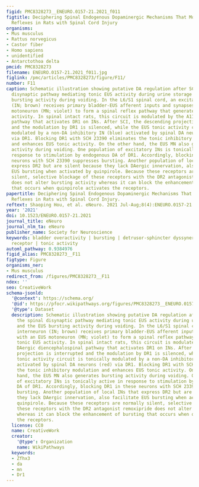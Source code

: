 ```yaml
---
figid: PMC8328273__ENEURO.0157-21.2021_f011
figtitle: Deciphering Spinal Endogenous Dopaminergic Mechanisms That Modulate Micturition
  Reflexes in Rats with Spinal Cord Injury
organisms:
- Mus musculus
- Rattus norvegicus
- Castor fiber
- Homo sapiens
- unidentified
- Antarctothoa delta
pmcid: PMC8328273
filename: ENEURO.0157-21.2021_f011.jpg
figlink: /pmc/articles/PMC8328273/figure/F11/
number: F11
caption: Schematic illustration showing putative DA regulation after SCI of the spinal
  disynaptic pathway mediating tonic EUS activity during urine storage and the EUS
  bursting activity during voiding. In the L6/S1 spinal cord, an excitatory interneuron
  (IN; brown) receives primary bladder-EUS afferent inputs and synapses with an EUS
  motoneuron (MN; violet) to form a spinal reflex pathway that generates tonic EUS
  activity. In spinal intact rats, this circuit is modulated by the A11 DAergic diencephalospinal
  pathway that activates DR1 on INs. After SCI, the descending projection is interrupted
  and the modulation by DR1 is silenced, while the EUS tonic activity circuit is tonically
  modulated by a non-DA inhibitory IN (blue) activated by spinal DA neurons (red)
  via DR1. Blocking DR1 with SCH 23390 eliminates the tonic inhibitory modulation
  and enhances EUS tonic activity. On the other hand, the EUS MN also generates bursting
  activity during voiding. One population of excitatory INs is tonically active in
  response to stimulation by endogenous DA of DR1. Accordingly, blocking DR1 in these
  neurons with SCH 23390 suppresses bursting. Another population of local INs that
  express DR2 but are silent because they lack DAergic innervation, also facilitate
  EUS bursting when activated by quinpirole. Because these receptors are normally
  silent, selective blockage of these receptors with the DR2 antagonist remoxipride
  does not alter bursting activity whereas it can block the enhancement of bursting
  that occurs when quinpirole activates the receptors.
papertitle: Deciphering Spinal Endogenous Dopaminergic Mechanisms That Modulate Micturition
  Reflexes in Rats with Spinal Cord Injury.
reftext: Shaoping Hou, et al. eNeuro. 2021 Jul-Aug;8(4):ENEURO.0157-21.2021.
year: '2021'
doi: 10.1523/ENEURO.0157-21.2021
journal_title: eNeuro
journal_nlm_ta: eNeuro
publisher_name: Society for Neuroscience
keywords: bladder overactivity | bursting | detrusor-sphincter dyssynergia | dopamine
  receptor | tonic activity
automl_pathway: 0.9384976
figid_alias: PMC8328273__F11
figtype: Figure
organisms_ner:
- Mus musculus
redirect_from: /figures/PMC8328273__F11
ndex: ''
seo: CreativeWork
schema-jsonld:
  '@context': https://schema.org/
  '@id': https://pfocr.wikipathways.org/figures/PMC8328273__ENEURO.0157-21.2021_f011.html
  '@type': Dataset
  description: Schematic illustration showing putative DA regulation after SCI of
    the spinal disynaptic pathway mediating tonic EUS activity during urine storage
    and the EUS bursting activity during voiding. In the L6/S1 spinal cord, an excitatory
    interneuron (IN; brown) receives primary bladder-EUS afferent inputs and synapses
    with an EUS motoneuron (MN; violet) to form a spinal reflex pathway that generates
    tonic EUS activity. In spinal intact rats, this circuit is modulated by the A11
    DAergic diencephalospinal pathway that activates DR1 on INs. After SCI, the descending
    projection is interrupted and the modulation by DR1 is silenced, while the EUS
    tonic activity circuit is tonically modulated by a non-DA inhibitory IN (blue)
    activated by spinal DA neurons (red) via DR1. Blocking DR1 with SCH 23390 eliminates
    the tonic inhibitory modulation and enhances EUS tonic activity. On the other
    hand, the EUS MN also generates bursting activity during voiding. One population
    of excitatory INs is tonically active in response to stimulation by endogenous
    DA of DR1. Accordingly, blocking DR1 in these neurons with SCH 23390 suppresses
    bursting. Another population of local INs that express DR2 but are silent because
    they lack DAergic innervation, also facilitate EUS bursting when activated by
    quinpirole. Because these receptors are normally silent, selective blockage of
    these receptors with the DR2 antagonist remoxipride does not alter bursting activity
    whereas it can block the enhancement of bursting that occurs when quinpirole activates
    the receptors.
  license: CC0
  name: CreativeWork
  creator:
    '@type': Organization
    name: WikiPathways
  keywords:
  - Zfhx3
  - da
  - mn
  - Dr1
---
```

